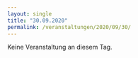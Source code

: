 ```yaml
---
layout: single
title: "30.09.2020"
permalink: /veranstaltungen/2020/09/30/
---
```


Keine Veranstaltung an diesem Tag.
